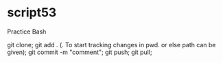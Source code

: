 # script53

Practice Bash 

git clone;
git add .  (.  To start tracking changes in pwd. or else path can be given);
git commit -m "comment";
git push;
git pull;